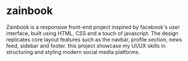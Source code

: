 # zainbook
Zainbook is a responsive front-end project inspired by facebook's user interface, built using HTML, CSS and a touch of javascript. The design replicates core layout features such as the navbar, profile section, news feed, sidebar and footer. this project showcase my UI/UX skills in structuring and styling modern social media platforms.
